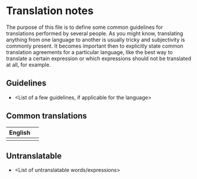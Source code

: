 # Translation notes

The purpose of this file is to define some common guidelines for translations
performed by several people. As you might know, translating anything from one
language to another is usually tricky and subjectivity is commonly present.
It becomes important then to explicitly state common translation agreements for
a particular language, like the best way to translate a certain expression or
which expressions should not be translated at all, for example.

## Guidelines
- <List of a few guidelines, if applicable for the language>

## Common translations
English      | <Translation language>
------------ | ----------------------
<word in EN> | <translated term>

## Untranslatable
- <List of untranslatable words/expressions>
